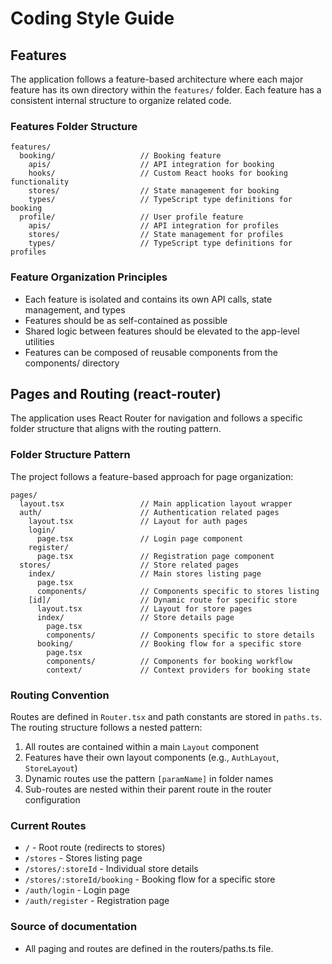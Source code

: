 # Coding Style Guide

## Features

The application follows a feature-based architecture where each major feature has its own directory within the `features/` folder. Each feature has a consistent internal structure to organize related code.

### Features Folder Structure

```
features/
  booking/                   // Booking feature
    apis/                    // API integration for booking
    hooks/                   // Custom React hooks for booking functionality
    stores/                  // State management for booking
    types/                   // TypeScript type definitions for booking
  profile/                   // User profile feature
    apis/                    // API integration for profiles
    stores/                  // State management for profiles
    types/                   // TypeScript type definitions for profiles
```

### Feature Organization Principles

- Each feature is isolated and contains its own API calls, state management, and types
- Features should be as self-contained as possible
- Shared logic between features should be elevated to the app-level utilities
- Features can be composed of reusable components from the components/ directory

## Pages and Routing (react-router)

The application uses React Router for navigation and follows a specific folder structure that aligns with the routing pattern.

### Folder Structure Pattern

The project follows a feature-based approach for page organization:

```
pages/
  layout.tsx                 // Main application layout wrapper
  auth/                      // Authentication related pages
    layout.tsx               // Layout for auth pages
    login/
      page.tsx               // Login page component
    register/
      page.tsx               // Registration page component
  stores/                    // Store related pages
    index/                   // Main stores listing page
      page.tsx
      components/            // Components specific to stores listing
    [id]/                    // Dynamic route for specific store
      layout.tsx             // Layout for store pages
      index/                 // Store details page
        page.tsx
        components/          // Components specific to store details
      booking/               // Booking flow for a specific store
        page.tsx
        components/          // Components for booking workflow
        context/             // Context providers for booking state
```

### Routing Convention

Routes are defined in `Router.tsx` and path constants are stored in `paths.ts`. The routing structure follows a nested pattern:

1. All routes are contained within a main `Layout` component
2. Features have their own layout components (e.g., `AuthLayout`, `StoreLayout`)
3. Dynamic routes use the pattern `[paramName]` in folder names
4. Sub-routes are nested within their parent route in the router configuration

### Current Routes

- `/` - Root route (redirects to stores)
- `/stores` - Stores listing page
- `/stores/:storeId` - Individual store details
- `/stores/:storeId/booking` - Booking flow for a specific store
- `/auth/login` - Login page
- `/auth/register` - Registration page

### Source of documentation

- All paging and routes are defined in the routers/paths.ts file.
